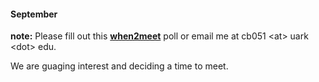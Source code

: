 #### September

**note:** Please fill out this [**when2meet**](https://www.when2meet.com/?26358552-Lu9fe) poll or email me at cb051 \<at\> uark \<dot\> edu.

We are guaging interest and deciding a time to meet.

<!--**note:** We rescheduled our 19 June meeting for this week (26 June) due to Juneteenth Holiday-->
<!---->
<!--- **Where/When:** JBHT 532, Noon-1:00P ([U of A](https://www.uark.edu/))-->
<!--- **Reading:**-->
<!--  - [AI Art and its Impact on Artists](https://dl.acm.org/doi/pdf/10.1145/3600211.3604681)-->
<!--- **Meeting Link (opt):** email me!-->
<!--- **Abstract:** The last 3 years have resulted in machine learning (ML)-based-->
<!--image generators with the ability to output consistently higher-->
<!--quality images based on natural language prompts as inputs. As-->
<!--a result, many popular commercial “generative AI Art” products-->
<!--have entered the market, making generative AI an estimated $48B-->
<!--industry [125]. However, many professional artists have spoken-->
<!--up about the harms they have experienced due to the proliferation-->
<!--of large scale image generators trained on image/text pairs from-->
<!--the Internet. In this paper, we review some of these harms which-->
<!--include reputational damage, economic loss, plagiarism and copyright infringement. To guard against these issues while reaping the-->
<!--potential benefits of image generators, we provide recommendations such as regulation that forces organizations to disclose their-->
<!--training data, and tools that help artists prevent using their content-->
<!--as training data without their consent.-->


